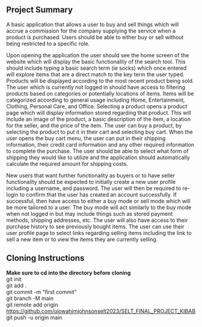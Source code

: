 ## Project Summary
A basic application that allows a user to buy and sell things which will accrue a commission for the company supplying the service when a product is purchased. Users should be able to either buy or sell without being restricted to a specific role.

Upon opening the application the user should see the home screen of the website which will display the basic functionality of the search tool. This should include typing a basic search term (ie socks) which once entered will explore items that are a direct match to the key term the user typed. Products will be displayed according to the most recent product being sold. The user which is currently not logged in should have access to filtering products based on categories or potentially locations of items. Items will be categorized according to general usage including Home, Entertainment, Clothing, Personal Care, and Office. Selecting a product opens a product page which will display information stored regarding that product. This will include an image of the product, a basic description of the item, a location for the seller, and the price of the item. The user can buy a product, by selecting the product to put it in their cart and selecting buy cart. When the user opens the buy cart menu, the user can put in their shipping information, their credit card information and any other required information to complete the purchase. The user should be able to select what form of shipping they would like to utilize and the application should automatically calculate the required amount for shipping costs.

New users that want further functionality as buyers or to have seller functionality should be expected to initially create a new user profile including a username, and password. The user will then be required to re-login to confirm that the user has created an account successfully. If successful, then have access to either a buy mode or sell mode which will be more tailored to a user. The buy mode will act similarly to the buy mode when not logged in but may include things such as stored payment methods, shipping addresses, etc. The user will also have access to their purchase history to see previously bought items. The user can use their user profile page to select links regarding selling items including the link to sell a new item or to view the items they are currently selling.

## Cloning Instructions
**Make sure to cd into the directory before cloning**\
git init\
git add .\
git commit -m "first commit"\
git branch -M main\
git remote add origin https://github.com/uiowahjmjohnsonselt2023/SELT_FINAL_PROJECT_KIBAB \
git push -u origin main